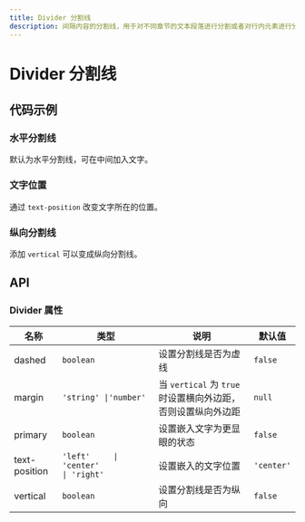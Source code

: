 ```yaml
---
title: Divider 分割线
description: 间隔内容的分割线，用于对不同章节的文本段落进行分割或者对行内元素进行分割。
---
```


# Divider 分割线

## 代码示例

### 水平分割线

默认为水平分割线，可在中间加入文字。

<preview path="../demo/Divider/Basic-Divider.vue" title="水平分割线" description="默认为水平分割线，可在中间加入文字。"></preview>

### 文字位置

通过 `text-position` 改变文字所在的位置。

<preview path="../demo/Divider/Text-Position.vue" title="文字位置" description="通过 `text-position` 改变文字所在的位置。"></preview>

### 纵向分割线

添加 `vertical` 可以变成纵向分割线。

<preview path="../demo/Divider/Vertical-Divider.vue" title="纵向分割线" description="添加 `vertical` 可以变成纵向分割线。"></preview>

## API

### Divider 属性

| 名称          | 类型                                                    | 说明                                                         | 默认值     |
| ------------- | ------------------------------------------------------- | ------------------------------------------------------------ | ---------- |
| dashed        | `boolean`                                               | 设置分割线是否为虚线                                         | `false`    |
| margin        | `'string' \|'number'`                                   | 当 `vertical` 为 `true` 时设置横向外边距，否则设置纵向外边距 | `null`     |
| primary       | `boolean`                                               | 设置嵌入文字为更显眼的状态                                   | `false`    |
| text-position | `'left'     \| 'center'                     \| 'right'` | 设置嵌入的文字位置                                           | `'center'` |
| vertical      | `boolean`                                               | 设置分割线是否为纵向                                         | `false`    |
